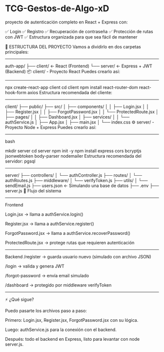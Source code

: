 # TCG-Gestos-de-Algo-xD

proyecto de autenticación completo en React + Express con:

✅ Login
✅ Registro
✅ Recuperación de contraseña
✅ Protección de rutas con JWT
✅ Estructura organizada para que sea fácil de mantener

🧱 ESTRUCTURA DEL PROYECTO
Vamos a dividirlo en dos carpetas principales:

-----------------------------------------------------------------------------------------------------

auth-app/
├── client/      ← React (Frontend)
└── server/      ← Express + JWT (Backend)
📦 client/ - Proyecto React
Puedes crearlo así:

-----------------------------------------------------------------------------------------------------

npx create-react-app client
cd client
npm install react-router-dom react-hook-form axios
Estructura recomendada del cliente:

-----------------------------------------------------------------------------------------------------

client/
├── public/
├── src/
│   ├── components/
│   │   ├── Login.jsx
│   │   ├── Register.jsx
│   │   ├── ForgotPassword.jsx
│   │   └── ProtectedRoute.jsx
│   ├── pages/
│   │   ├── Dashboard.jsx
│   ├── services/
│   │   └── authService.js
│   ├── App.jsx
│   ├── main.jsx
│   └── index.css
⚙️ server/ - Proyecto Node + Express
Puedes crearlo así:

-----------------------------------------------------------------------------------------------------

bash

mkdir server
cd server
npm init -y
npm install express cors bcryptjs jsonwebtoken body-parser nodemailer
Estructura recomendada del servidor:
pgsql

-----------------------------------------------------------------------------------------------------

server/
├── controllers/
│   └── authController.js
├── routes/
│   └── authRoutes.js
├── middleware/
│   └── verifyToken.js
├── utils/
│   └── sendEmail.js
├── users.json          ← Simulando una base de datos
├── .env
├── server.js
🔐 Flujo del sistema

-----------------------------------------------------------------------------------------------------

Frontend

Login.jsx → llama a authService.login()

Register.jsx → llama a authService.register()

ForgotPassword.jsx → llama a authService.recoverPassword()

ProtectedRoute.jsx → protege rutas que requieren autenticación

-----------------------------------------------------------------------------------------------------

Backend
/register → guarda usuario nuevo (simulado con archivo JSON)

/login → valida y genera JWT

/forgot-password → envía email simulado

/dashboard → protegido por middleware verifyToken

-----------------------------------------------------------------------------------------------------


⚡ ¿Qué sigue?

Puedo pasarte los archivos paso a paso:

Primero: Login.jsx, Register.jsx, ForgotPassword.jsx con su lógica.

Luego: authService.js para la conexión con el backend.

Después: todo el backend en Express, listo para levantar con node server.js.


